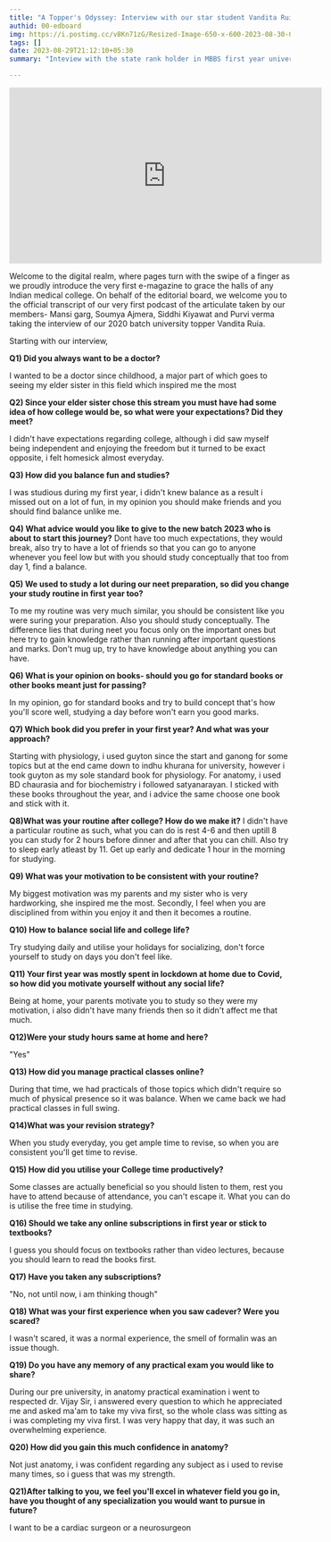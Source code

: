 ```yaml
---
title: "A Topper's Odyssey: Interview with our star student Vandita Ruia "
authid: 00-edboard
img: https://i.postimg.cc/v8Kn71zG/Resized-Image-650-x-600-2023-08-30-03-22-57-2644.webp
tags: []
date: 2023-08-29T21:12:10+05:30
summary: "Inteview with the state rank holder in MBBS first year university exams ,batch 2020"

---
```


<iframe width="560" height="315" src="https://www.youtube.com/embed/OgEtQpRJjkg?si=dEicJbwZj67Bdca9" title="YouTube video player" frameborder="0" allow="accelerometer; autoplay; clipboard-write; encrypted-media; gyroscope; picture-in-picture; web-share" allowfullscreen></iframe>



Welcome to the digital realm, where pages turn with the swipe of a finger as we proudly introduce the very first e-magazine to grace the halls of any Indian medical college.
On behalf of the editorial board, we welcome you to the official transcript of our very first podcast of the articulate taken by our members- Mansi garg, Soumya Ajmera, Siddhi Kiyawat and Purvi verma taking the interview of our 2020 batch university topper Vandita Ruia.

Starting with our interview, 

**Q1) Did you always want to be a doctor?**

 I wanted to be a doctor since childhood, a major part of which goes to seeing my elder sister in this field which inspired me the most

**Q2) Since your elder sister chose this stream you must have had some idea of how college would be, so what were your expectations? Did they meet?**

I didn't have expectations regarding college, although i did saw myself being independent and enjoying the freedom but it turned to be exact opposite, i felt homesick almost everyday.

**Q3) How did you balance fun and studies?**

I was studious during my first year, i didn't knew balance as a result i missed out on a lot of fun, in my opinion you should make friends and you should find balance unlike me.

**Q4) What advice would you like to give to the new batch 2023 who is about to start this journey?**
Dont have too much expectations, they would break, also try to have a lot of friends so that you can go to anyone whenever you feel low but with you should study conceptually that too from day 1, find a balance.

**Q5) We used to study a lot during our neet preparation, so did you change your study routine in first year too?**

To me my routine was very much similar, you should be consistent like you were suring your preparation. Also you should study conceptually. The difference lies that during neet you focus only on the important ones but here try to gain knowledge rather than running after important questions and marks. Don't mug up, try to have knowledge about anything you can have.

**Q6) What is your opinion on books- should you go for standard books or other books meant just for passing?**

In my opinion, go for standard books and try to build concept that's how you'll score well, studying a day before won't earn you good marks.

**Q7) Which book did you prefer in your first year? And what was your approach?**

Starting with physiology, i used guyton since the start and ganong for some topics but at the end came down to indhu khurana for university, however i took guyton as my sole standard book for physiology.
For anatomy, i used BD chaurasia and for biochemistry i followed satyanarayan.
I sticked with these books throughout the year, and i advice the same choose one book and stick with it.

**Q8)What was your routine after college? How do we make it?**
I didn't have a particular routine as such, what you can do is rest 4-6 and then uptill 8 you can study for 2 hours before dinner and after that you can chill. Also try to sleep early atleast by 11. Get up early and dedicate 1 hour in the morning for studying.

**Q9) What was your motivation to be consistent with your routine?**

My biggest motivation was my parents and my sister who is very hardworking, she inspired me the most. Secondly, I feel when you are disciplined from within you enjoy it and then it becomes a routine.

**Q10) How to balance social life and college life?**

Try studying daily and utilise your holidays for socializing, don't force yourself to study on days you don't feel like.

**Q11) Your first year was mostly spent in lockdown at home due to Covid, so how did you motivate yourself without any social life?**

Being at home, your parents motivate you to study so they were my motivation, i also didn't have many friends then so it didn't affect me that much.


**Q12)Were your study hours same at home and here?**

"Yes"

**Q13) How did you manage practical classes online?**

During that time, we had practicals of those topics which didn't require so much of physical presence so it was balance.
When we came back we had practical classes in full swing.

**Q14)What was your revision strategy?**

When you study everyday, you get ample time to revise, so when you are consistent you'll get time to revise.

**Q15) How did you utilise your College time productively?**

Some classes are actually beneficial so you should listen to them, rest you have to attend because of attendance, you can't escape it. What you can do is utilise the free time in studying.

**Q16) Should we take any online subscriptions in first year or stick to textbooks?**

I guess you should focus on textbooks rather than video lectures, because you should learn to read the books first.


**Q17) Have you taken any subscriptions?**

"No, not until now, i am thinking though"

**Q18) What was your first experience when you saw cadever? Were you scared?**

I wasn't scared, it was a normal experience, the smell of formalin was an issue though.

**Q19) Do you have any memory of any practical exam you would like to share?**

During our pre university, in anatomy practical examination i went to respected dr. Vijay Sir, i answered every question to which he appreciated me and asked ma'am to take my viva first, so the whole class was sitting as i was completing my viva first. I was very happy that day, it was such an overwhelming experience.


**Q20) How did you gain this much confidence in anatomy?**

Not just anatomy, i was confident regarding any subject as i used to revise many times, so i guess that was my strength.

**Q21)After talking to you, we feel you'll excel in whatever field you go in, have you thought of any specialization you would want to pursue in future?**

I want to be a cardiac surgeon or a neurosurgeon




